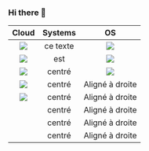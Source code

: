 ### Hi there 👋


| Cloud  | Systems          | OS |
| :---------------: |:---------------:| :-----:|
| <img src="https://img.shields.io/badge/terraform-%235835CC.svg?style=for-the-badge&logo=terraform&logoColor=white" />  |   ce texte        | <img src="https://img.shields.io/badge/Windows-0078D6?style=for-the-badge&logo=windows&logoColor=white" />  |
| <img src="https://img.shields.io/badge/docker-%230db7ed.svg?style=for-the-badge&logo=docker&logoColor=white" />  | est             | <img src="https://img.shields.io/badge/Debian-D70A53?style=for-the-badge&logo=debian&logoColor=white" /> |
| <img src="https://img.shields.io/badge/GoogleCloud-%234285F4.svg?style=for-the-badge&logo=google-cloud&logoColor=white" /> | centré          | <img src="https://img.shields.io/badge/Ubuntu-E95420?style=for-the-badge&logo=ubuntu&logoColor=white" /> |
| <img src="https://img.shields.io/badge/AWS-%23FF9900.svg?style=for-the-badge&logo=amazon-aws&logoColor=white" /> | centré          |    Aligné à droite |
| <img src="https://img.shields.io/badge/Windows-0078D6?style=for-the-badge&logo=windows&logoColor=white" /> | centré          |    Aligné à droite |
|  | centré          |    Aligné à droite |
|  | centré          |    Aligné à droite |
|  | centré          |    Aligné à droite |


<!--
Here are some ideas to get you started:

- 🔭 I’m currently working on ...
- 🌱 I’m currently learning ...
- 👯 I’m looking to collaborate on ...
- 🤔 I’m looking for help with ...
- 💬 Ask me about ...
- 📫 How to reach me: ...
- 😄 Pronouns: ...
- ⚡ Fun fact: ...
-->
